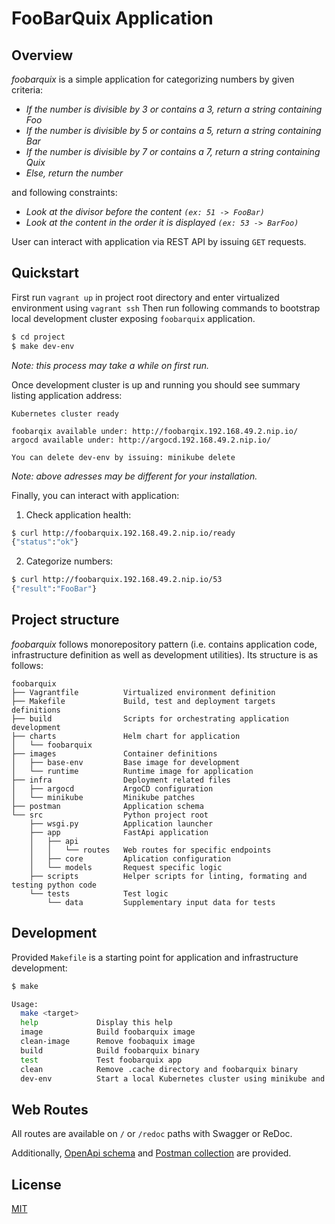 # FooBarQuix Application

## Overview
*foobarquix* is a simple application for categorizing numbers by given criteria:
- *If the number is divisible by 3 or contains a 3, return a string containing Foo*
- *If the number is divisible by 5 or contains a 5, return a string containing Bar*
- *If the number is divisible by 7 or contains a 7, return a string containing Quix*
- *Else, return the number*

and following constraints:
- *Look at the divisor before the content `(ex: 51 -> FooBar)`*
- *Look at the content in the order it is displayed `(ex: 53 -> BarFoo)`*

User can interact with application via REST API by issuing `GET` requests.

## Quickstart
First run `vagrant up` in project root directory and enter virtualized environment using `vagrant ssh`
Then run following commands to bootstrap local development cluster exposing `foobarquix` application.
```sh
$ cd project
$ make dev-env
```
*Note: this process may take a while on first run.*

Once development cluster is up and running you should see summary listing application address:
```
Kubernetes cluster ready

foobarqix available under: http://foobarqix.192.168.49.2.nip.io/
argocd available under: http://argocd.192.168.49.2.nip.io/

You can delete dev-env by issuing: minikube delete
```
*Note: above adresses may be different for your installation.*

Finally, you can interact with application:
1. Check application health:
```sh
$ curl http://foobarquix.192.168.49.2.nip.io/ready
{"status":"ok"}
```
2. Categorize numbers: 
```sh
$ curl http://foobarquix.192.168.49.2.nip.io/53
{"result":"FooBar"}
```

## Project structure
*foobarquix* follows monorepository pattern (i.e. contains application code, infrastructure definition as well as development utilities).
Its structure is as follows:
```
foobarquix
├── Vagrantfile          Virtualized environment definition
├── Makefile             Build, test and deployment targets definitions
├── build                Scripts for orchestrating application development
├── charts               Helm chart for application
│   └── foobarquix
├── images               Container definitions
│   ├── base-env         Base image for development
│   └── runtime          Runtime image for application
├── infra                Deployment related files
│   ├── argocd           ArgoCD configuration
│   └── minikube         Minikube patches
├── postman              Application schema
└── src                  Python project root
    ├── wsgi.py          Application launcher
    ├── app              FastApi application
    │   ├── api          
    │   │   └── routes   Web routes for specific endpoints
    │   ├── core         Aplication configuration
    │   └── models       Request specific logic
    ├── scripts          Helper scripts for linting, formating and testing python code
    └── tests            Test logic
        └── data         Supplementary input data for tests
```

## Development
Provided `Makefile` is a starting point for application and infrastructure development:
```sh
$ make

Usage:
  make <target>
  help             Display this help
  image            Build foobarquix image
  clean-image      Remove foobaquix image
  build            Build foobarquix binary
  test             Test foobarquix app
  clean            Remove .cache directory and foobarquix binary
  dev-env          Start a local Kubernetes cluster using minikube and deploy application
```

## Web Routes
All routes are available on `/` or `/redoc` paths with Swagger or ReDoc.

Additionally, [OpenApi schema](https://github.com/r2r-dev/foobarquix/postman/openapi.json) and [Postman collection](https://github.com/r2r-dev/foobarquix/postman/FooBarQuix.postman_collection.json) are provided.

## License
[MIT](https://github.com/r2r-dev/foobarqix/blob/master/LICENSE)

